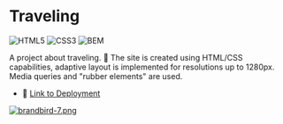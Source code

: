 # Traveling

![HTML5](https://img.shields.io/static/v1?style=for-the-badge&message=HTML5&color=E34F26&logo=HTML5&logoColor=FFFFFF&label=)
![CSS3](https://img.shields.io/static/v1?style=for-the-badge&message=CSS3&color=1572B6&logo=CSS3&logoColor=FFFFFF&label=)
![BEM](https://img.shields.io/static/v1?style=for-the-badge&message=BEM&color=000000&logo=BEM&logoColor=FFFFFF&label=)

A project about traveling. 🚄
The site is created using HTML/CSS capabilities, adaptive layout is implemented for resolutions up to 1280px. Media queries and "rubber elements" are used.

 * 🔗 [Link to Deployment](https://in0vik.github.io/traveling/)

[![brandbird-7.png](https://i.postimg.cc/GhDN3q9b/brandbird-7.png)](https://postimg.cc/D825BQqN)
